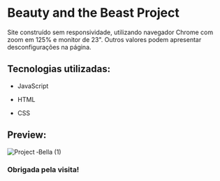 # Beauty and the Beast Project

Site construído sem responsividade, utilizando navegador Chrome com zoom em 125% e monitor de 23". Outros valores podem apresentar desconfigurações na página.

## Tecnologias utilizadas:

- JavaScript

- HTML

- CSS

## Preview:
![Project ‐Bella (1)](https://user-images.githubusercontent.com/73259410/105615290-3c29d800-5dae-11eb-93cc-2e8d12fac28d.gif)


### Obrigada pela visita!
